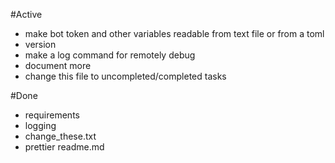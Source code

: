 #Active
- make bot token and other variables readable from text file or from a toml
- version
- make a log command for remotely debug 
- document more
- change this file to uncompleted/completed tasks

#Done
- requirements
- logging
- change_these.txt
- prettier readme.md

